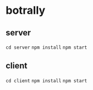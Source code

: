 # botrally

## server
`cd server`
`npm install`
`npm start`

## client
`cd client`
`npm install`
`npm start`
